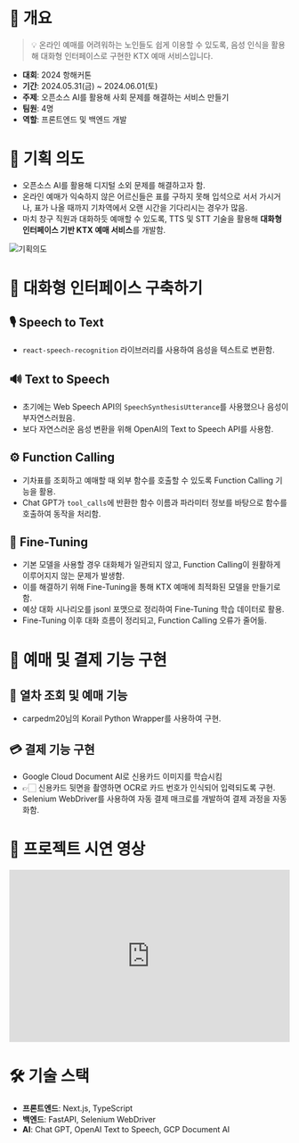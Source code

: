 # 📌 개요
> 💡 온라인 예매를 어려워하는 노인들도 쉽게 이용할 수 있도록, 음성 인식을 활용해 대화형 인터페이스로 구현한 KTX 예매 서비스입니다.
* __대회__: 2024 항해커톤
* __기간__: 2024.05.31(금) ~ 2024.06.01(토)
* __주제__: 오픈소스 AI를 활용해 사회 문제를 해결하는 서비스 만들기
* __팀원__: 4명
* __역할__: 프론트엔드 및 백엔드 개발

# 🔎 기획 의도
* 오픈소스 AI를 활용해 디지털 소외 문제를 해결하고자 함.
* 온라인 예매가 익숙하지 않은 어르신들은 표를 구하지 못해 입석으로 서서 가시거나, 표가 나올 때까지 기차역에서 오랜 시간을 기다리시는 경우가 많음.
* 마치 창구 직원과 대화하듯 예매할 수 있도록, TTS 및 STT 기술을 활용해 **대화형 인터페이스 기반 KTX 예매 서비스**를 개발함.

![기획의도](/assets/markdown/embed/digital-bridge/background.webp)

# 💬 대화형 인터페이스 구축하기
## 🎙️ Speech to Text
* `react-speech-recognition` 라이브러리를 사용하여 음성을 텍스트로 변환함.

## 🔊 Text to Speech
* 초기에는 Web Speech API의 `SpeechSynthesisUtterance`를 사용했으나 음성이 부자연스러웠음.
* 보다 자연스러운 음성 변환을 위해 OpenAI의 Text to Speech API를 사용함.

## ⚙️ Function Calling
* 기차표를 조회하고 예매할 때 외부 함수를 호출할 수 있도록 Function Calling 기능을 활용.
* Chat GPT가 `tool_calls`에 반환한 함수 이름과 파라미터 정보를 바탕으로 함수를 호출하여 동작을 처리함.

## 🔨 Fine-Tuning
* 기본 모델을 사용할 경우 대화체가 일관되지 않고, Function Calling이 원활하게 이루어지지 않는 문제가 발생함.
* 이를 해결하기 위해 Fine-Tuning을 통해 KTX 예매에 최적화된 모델을 만들기로 함.
* 예상 대화 시나리오를 jsonl 포맷으로 정리하여 Fine-Tuning 학습 데이터로 활용.
* Fine-Tuning 이후 대화 흐름이 정리되고, Function Calling 오류가 줄어듦.

# 🚆 예매 및 결제 기능 구현

## 🎫 열차 조회 및 예매 기능
* carpedm20님의 Korail Python Wrapper를 사용하여 구현.

## 💳 결제 기능 구현
* Google Cloud Document AI로 신용카드 이미지를 학습시킴 
* 👉🏻 신용카드 뒷면을 촬영하면 OCR로 카드 번호가 인식되어 입력되도록 구현.
* Selenium WebDriver를 사용하여 자동 결제 매크로를 개발하여 결제 과정을 자동화함.

# 🎥 프로젝트 시연 영상
<div style="position: relative; padding-bottom: 56.25%; padding-top: 25px; height: 0;">
    <iframe style="position: absolute; top: 0; left: 0; width: 100%; height: 100%;" src="https://www.youtube.com/embed/_IbHw-469A4?si=nSbuVhz1P5FW_vja" title="YouTube video player" frameborder="0" allow="accelerometer; autoplay; clipboard-write; encrypted-media; gyroscope; picture-in-picture; web-share" allowfullscreen></iframe>
</div>

# 🛠️ 기술 스택
* __프론트엔드__: Next.js, TypeScript
* __백엔드__: FastAPI, Selenium WebDriver
* __AI__: Chat GPT, OpenAI Text to Speech, GCP Document AI
